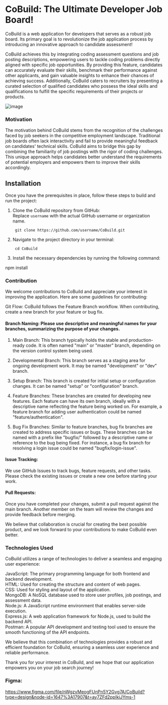 # CoBuild: The Ultimate Developer Job Board!

CoBuild is a web application for developers that serves as a robust job board. Its primary goal is to revolutionize the job application process by introducing an innovative approach to candidate assessment!

CoBuild achieves this by integrating coding assessment questions and job posting descriptions, empowering users to tackle coding problems directly aligned with specific job opportunities. By providing this feature, candidates can accurately evaluate their skills, benchmark their performance against other applicants, and gain valuable insights to enhance their chances of achieving success. Additionally, CoBuild caters to recruiters by presenting a curated selection of qualified candidates who possess the ideal skills and qualifications to fulfill the specific requirements of their projects or products.

![image](https://github.com/CSCC012023/final-project-s23-p-pioneers/assets/104747956/972eee3e-5fdf-4c4c-a202-bfc81d509d18)


### Motivation

The motivation behind CoBuild stems from the recognition of the challenges faced by job seekers in the competitive employment landscape. Traditional job boards often lack interactivity and fail to provide meaningful feedback on candidates' technical skills. CoBuild aims to bridge this gap by combining the familiarity of job postings with the rigor of coding challenges. This unique approach helps candidates better understand the requirements of potential employers and empowers them to improve their skills accordingly.

## Installation

Once you have the prerequisites in place, follow these steps to build and run the project:

1. Clone the CoBuild repository from GitHub: <br>
        Replace `username` with the actual GitHub username or organization name.

        git clone https://github.com/username/CoBuild.git


2. Navigate to the project directory in your terminal:

        cd CoBuild

3. Install the necessary dependencies by running the following command:

npm install

### Contribution

We welcome contributions to CoBuild and appreciate your interest in improving the application. Here are some guidelines for contributing:

  Git Flow: CoBuild follows the Feature Branch workflow. When contributing, create a new branch for your feature or bug fix. <br>
  
  #### Branch Naming: Please use descriptive and meaningful names for your branches, summarizing the purpose of your changes. <br>
   1. Main Branch: This branch typically holds the stable and production-ready code. It is often named "main" or "master" branch, depending on the version control system being used.

   2. Developmental Branch: This branch serves as a staging area for ongoing development work. It may be named "development" or "dev" branch.

   3. Setup Branch: This branch is created for initial setup or configuration changes. It can be named "setup" or "configuration" branch.

   4. Feature Branches: These branches are created for developing new features. Each feature can have its own branch, ideally with a descriptive name reflecting the feature being worked on. For example, a feature branch for adding user authentication could be named "feature/authentication".

   5. Bug Fix Branches: Similar to feature branches, bug fix branches are created to address specific issues or bugs. These branches can be named with a prefix like "bugfix/" followed by a descriptive name or reference to the bug being fixed. For instance, a bug fix branch for resolving a login issue could be named "bugfix/login-issue".
      
#### Issue Tracking: 
   We use GitHub Issues to track bugs, feature requests, and other tasks. Please check the existing issues or create a new one before starting your work. <br>
#### Pull Requests: 
   Once you have completed your changes, submit a pull request against the main branch. Another member on the team will review the changes and provide feedback before merging. <br>

We believe that collaboration is crucial for creating the best possible product, and we look forward to your contributions to make CoBuild even better.

### Technologies Used

CoBuild utilizes a range of technologies to deliver a seamless and engaging user experience:

  JavaScript: The primary programming language for both frontend and backend development. <br>
  HTML: Used for creating the structure and content of web pages. <br>
  CSS: Used for styling and layout of the application. <br>
  MongoDB: A NoSQL database used to store user profiles, job postings, and assessment data. <br>
  Node.js: A JavaScript runtime environment that enables server-side execution. <br>
  Express.js: A web application framework for Node.js, used to build the backend API. <br>
  Postman: A popular API development and testing tool used to ensure the smooth functioning of the API endpoints. <br>

We believe that this combination of technologies provides a robust and efficient foundation for CoBuild, ensuring a seamless user experience and reliable performance.

Thank you for your interest in CoBuild, and we hope that our application empowers you on your job search journey!

### Figma:
https://www.figma.com/file/nWgzvMeogFUnPn5Y2Gvg7A/CoBuild?type=design&node-id=1647%3A17907&t=ay7ZFd2ppIkiJYms-1
